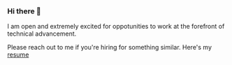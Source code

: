 ### Hi there 👋

I am open and extremely excited for oppotunities to work at the forefront of technical advancement.

Please reach out to me if you're hiring for something similar. Here's my [resume](https://s3.amazonaws.com/com.dflipflop/resume/Mehul-Sharma.pdf)

<!--
**mehuled/mehuled** is a ✨ _special_ ✨ repository because its `README.md` (this file) appears on your GitHub profile.

Here are some ideas to get you started:

- 🔭 I’m currently working on ...
- 🌱 I’m currently learning ...
- 👯 I’m looking to collaborate on ...
- 🤔 I’m looking for help with ...
- 💬 Ask me about ...
- 📫 How to reach me: ...
- 😄 Pronouns: ...
- ⚡ Fun fact: ...
-->
